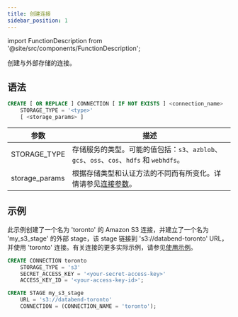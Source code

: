 ```yaml
---
title: 创建连接
sidebar_position: 1
---
```

import FunctionDescription from '@site/src/components/FunctionDescription';

<FunctionDescription description="引入或更新版本：v1.2.339"/>

创建与外部存储的连接。

## 语法

```sql
CREATE [ OR REPLACE ] CONNECTION [ IF NOT EXISTS ] <connection_name> 
    STORAGE_TYPE = '<type>' 
    [ <storage_params> ]

```

| 参数        | 描述                                                                                                                                        |
|------------------|----------------------------------------------------------------------------------------------------------------------------------------------------|
| STORAGE_TYPE     | 存储服务的类型。可能的值包括：`s3`、`azblob`、`gcs`、`oss`、`cos`、`hdfs` 和 `webhdfs`。                                      |
| storage_params   | 根据存储类型和认证方法的不同而有所变化。详情请参见[连接参数](../../../00-sql-reference/51-connect-parameters.md)。 |

## 示例

此示例创建了一个名为 'toronto' 的 Amazon S3 连接，并建立了一个名为 'my_s3_stage' 的外部 stage，该 stage 链接到 's3://databend-toronto' URL，并使用 'toronto' 连接。有关连接的更多实际示例，请参见[使用示例](index.md#usage-examples)。  

```sql
CREATE CONNECTION toronto 
    STORAGE_TYPE = 's3' 
    SECRET_ACCESS_KEY = '<your-secret-access-key>' 
    ACCESS_KEY_ID = '<your-access-key-id>';

CREATE STAGE my_s3_stage 
    URL = 's3://databend-toronto' 
    CONNECTION = (CONNECTION_NAME = 'toronto');
```